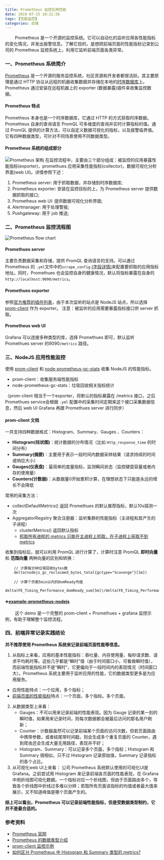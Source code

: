 ```yaml
---
title: Prometheus 监控应用性能
date: 2019-07-15 10:21:58
tags: [性能监控]
categories: 后端
---
```

&emsp;&emsp; Prometheus 是一个开源的监控系统。它可以自动化的监听应用各性能指标的变化情况，并发出报警信息。了解它目的，是想把前端页面的性能指标记录到公司的 Prometheus 监控系统上，利用它监听前端页面各类异常。
<!--more-->
### 一、Prometheus 系统简介
[Prometheus](https://prometheus.io/) 是一个开源的服务监控系统，社区资源和开发者都很活跃。其主要原理是通过 HTTP 协议从远程的机器收集数据并存储在本地的[时序数据库](https://www.cnblogs.com/aiandbigdata/p/10052335.html)上。Prometheus 通过安装在远程机器上的 exporter (数据暴露)插件来收集监控数据。

#### Prometheus 特点
Prometheus 本身也是一个时序数据库，它通过 HTTP 的方式获取时序数据。Prometheus 自身的查询语言 PromQL 可多维度的查询并实时计算指标的值。通过 PromQL 提供的计算方法，可以自定义数据可视化的指标，以及报警临界值。它有四种数据类型，可针对不同场景使用不同数据类型。

#### Prometheus 系统的组成部分
![](/architecture.png "Prometheus 架构")
在监控流程中，主要由三个部分组成：被监控的应用暴露性能指标(exporter)，promethues 应用采集性能指标(collector)，数据可视化分析界面(web UI)。详情参照下述：
1. Prometheus server: 用于抓取数据，并存储到时序数据库;
2. Prometheus exporter: 安装在监控目标的上，为 Prometheus server 提供数据抓取的接口;
3. Prometheus web UI: 提供数据可视化分析界面;
4. Alertmanager: 用于处理警报;
5. Pushgateway: 用于 job 推送;

### 二、Prometheus 监控流程图
![](/flowChart.png "Prometheus flow chart")

#### Promethues server
主要负责数据采集和存储，提供 PromQL 查询语言的支持。可以通过 Prometheus 的 `.yml`文件中的`scrape_config` [(字段详情)](https://prometheus.io/docs/prometheus/latest/configuration/configuration/#scrape_config)来配置要抓取的应用指标地址。同时，Promethues 也会监控自身的健康情况，默认将指标暴露在自身的 `http://localhost:9090/metrics`。

#### Promethues exporter
参照[官方推荐的插件列表](https://prometheus.io/docs/instrumenting/clientlibs/)，由于本次监听的站点是 NodeJS 站点，所以选择 [prom-client](https://github.com/siimon/prom-client) 作为 exporter。
注意：被监听的应用需要暴露指标接口供 server 抓取。

#### Prometheus web UI
Grafana 可以连接多种类型的库，选择 Promethues 即可，默认监听 Promethues server 的9090`/metrics` 路径。

### 三、NodeJS 应用性能监控
使用 [prom-client](https://github.com/siimon/prom-client) 和 [node-prometheus-gc-stats](https://github.com/SimenB/node-prometheus-gc-stats) 收集 NodeJS 的性能指标。
* prom-client：收集服务端性能指标
* node-prometheus-gc-stats：垃圾回收相关指标统计

（prom-client 相当于一个exporter，将默认的指标暴露在 /metrics 接口，之后 Promethues service会根据 `.yml` 配置中的采集时间定期来这个接口采集数据信息，然后 web UI Grafana 再跟 Promethues server 进行同步）

#### prom-client 文档
一共支持四种数据格式：Histogram、Summary、Gauges 、Counters：

* __Histogram(柱状图)__：统计数据的分布情况（比如 `Http_response_time` 的时间分布）
* __Summary(摘要)__：主要用于表示一段时间内数据采样结果（请求持续的时间或响应大小）
* __Gauges(仪表盘)__：最简单的度量指标，监测瞬间状态（监控硬盘容量或者内存的使用量）
* __Counters(计数器)__：从数据量0开始累积计算，在理想状态下只能是永远的增长不会降低

常用的采集方法：
* collectDefaultMetrics() 返回 Promethues 的默认推荐指标，默认10s探测一次
* AggregatorRegsitry 聚合注册器：监听集群的性能指标（主进程和其产生的子进程）
  * clusterMetrics() 返回默认指标
  * [抓取所有进程的 metrics 只能在主进程上抓取，在子进程上获取不到 metrics](https://github.com/siimon/prom-client/issues/257)

收集到指标后，就可以利用 PromQL 进行计算了，计算时注意 PromQL __即时向量__ 和 __范围向量__ 两种向量的区别和转换：
````
    // 计算每分钟垃圾回收bytes数
    delta(nodejs_gc_reclaimed_bytes_total{gctype="Scavenge"}[1m])

    // 计算个页面5min以内的DomReady均值
    delta(FE_Timing_Performance_domReady_sum[5m])/delta(FE_Timing_Performance_domReady_count[5m])
````

#### ※[example-prometheus-nodejs](https://github.com/RisingStack/example-prometheus-nodejs)
&emsp;&emsp; 这个 demo 是一个完整的 prom-client + Promethues + grafana 监控示例，有助于理解整个监控流程。

### 四、前端异常记录实践结论
__并不推荐使用 Prometheus 系统来记录前端页面性能等信息。__
1. 从指标上来看，应用的基本性能指标：吞吐量、内存使用量、每秒请求数、请求平均耗时等。这些几乎都是“瞬时”值（由于时间窗口小，可看做瞬时值），而前端性能指标并不是“瞬时”，它更偏向于一段时间内的表现情况（时间窗口大）。Prometheus 系统主要用于监听应用的性能，它的数据类型更多是为应用服务。
* 应用性能特点：一个应用，多个指标；
* [前端页面的性能指标](https://kuro-p.github.io/2019/07/11/前端性能监控-Performance/#more)特点：一个页面，多个指标。多个页面。
2. 从数据类型上来看：
   * Gauges：不可以用来记录前端的性能表现。因为 Gauge 记录的某一刻的瞬时值，如果用来记录时间，则每次数据都会被最后访问的那名用户刷新；
   * Counter：计数器虽然可以记录前端某个页面的访问次数，但若页面路由中携带参数，或者结尾带时间戳，则会生成多个重复页面的 Counter，遇到爬虫还会生成大量无用路径，表现并不好；
   * Histogram、Summary：可以记录多个页面，多个指标；Histogram 和 Summary 很相似，只不过 Histogram 记录原始值，Summary 记录指标的各个占比。
3. 从可视化web UI上来看：
公司 Prometheus 系统默认使用的可视化UI是 Grafana。之前尝试用 Histogram 来记录前端各页面的性能表现，在 Grafana 中用折线图可视化数据。一个指标对应一个折线图，但由于页面路由多个，导致各个折线图中折线过多难以分辨；若取所有页面该指标的均值或者最大值来展示，又不知道峰值是哪个页面产生的。

__综上可以看出，Prometheus 可以记录前端性能指标，但是受数据类型制约，它并不是最合适的。__

### 参考资料
* [Prometheus 官网](https://prometheus.io)
* [Prometheus 的数据类型介绍](https://blog.csdn.net/polo2044/article/details/83277299)
* [prom-client 监控示例](https://www.colabug.com/227611.html)
* [如何区分 Prometheus 中 Histogram 和 Summary 类型的 metrics?](https://www.cnblogs.com/aguncn/p/9920545.html)